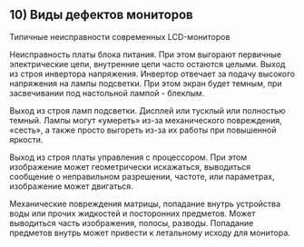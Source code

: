## 10) Виды дефектов мониторов


Типичные неисправности современных LCD-мониторов

Неисправность платы блока питания. При этом выгорают первичные электрические цепи, внутренние цепи часто остаются целыми.
Выход из строя инвертора напряжения. Инвертор отвечает за подачу высокого напряжения на лампы подсветки. При этом экран будет темным, при засвечивании под настольной лампой - блеклым.

Выход из строя ламп подсветки. Дисплей или тусклый или полностью темный. Лампы могут «умереть» из-за механического повреждения, «сесть», а также просто выгореть из-за их работы при повышенной яркости.

Выход из строя платы управления с процессором. При этом изображение может геометрически искажаться, выводиться сообщение о неправильном разрешении, частоте, или параметрах, изображение может двигаться.

Механические повреждения матрицы, попадание внутрь устройства воды или прочих жидкостей и посторонних предметов. Может выводиться часть изображения, полосы, разводы. Попадание предметов внутрь может привести к летальному исходу для монитора.